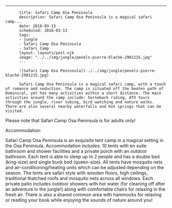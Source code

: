 ---
          title: Safari Camp Osa Peninsula
          description: Safari Camp Osa Peninsula is a magical safari camp...
          date: 2018-03-13
          scheduled: 2018-03-13
          tags:
          - jungle
          - Safari Camp Osa Peninsula
          - Safari Camp
          layout: layouts/post.njk
          image: "../../img/jungle/pexels-pierre-blaché-2901215.jpg"
          ---
          
          ![Safari Camp Osa Peninsula](../../img/jungle/pexels-pierre-blaché-2901215.jpg)
          
          Safari Camp Osa Peninsula is a magical safari camp, with a touch of romance and seduction. The camp is situated off the beaten path of Dominical, yet has many activities within a short distance. The main activities around the camp include: horseback riding, ATV tours through the jungle, river tubing, bird watching and nature walks. There are also several nearby waterfalls and hot springs that can be visited.

Please note that Safari Camp Osa Peninsula is for adults only!

Accommodation:

Safari Camp Osa Peninsula is an exquisite tent camp in a magical setting in the Osa Peninsula. Accommodation includes: 10 tents with en suite bathroom and shower facilities and a private porch with an outdoor bathroom. Each tent is able to sleep up to 2 people and has a double bed (king-size) and single bunk bed (queen-size). All tents have mosquito nets and air-conditioning/heating units which can be adjusted depending on the season. The tents are safari style with wooden floors, high ceilings, traditional thatched roofs and mosquito nets across all windows. Each private patio includes outdoor showers with hot water (for cleaning off after an adventure in the jungle!) along with comfortable chairs for relaxing in the fresh air. There is also a shared common area with hammocks for relaxing or reading your book while enjoying the sounds of nature around you!